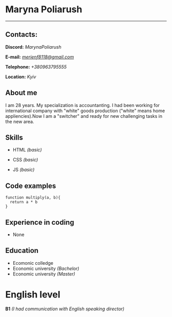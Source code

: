 # Maryna Poliarush
*****
## Contacts:

**Discord:** *MarynaPoliarush*

**E-mail:** *merienf8118@gmail.com*

**Telephone:** *+380963795555*

**Location:** *Kyiv*

## About me

I am 28 years. My specialization is accountanting. I had been working for international company with "white" goods production ("white" means home appliencies).Now I am a "switcher" and ready for new challenging tasks in the new area.

## Skills

* HTML *(basic)*

* CSS *(basic)*

* JS *(basic)*


## Code examples

```
function multiply(a, b){
  return a * b
}
```

## Experience in coding
* None

## Education
* Ecomonic colledge
* Economic university *(Bachelor)*
* Economic university *(Master)*

# English level
**B1** *(I had communication with English speaking director)*

